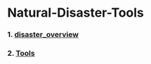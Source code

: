 # Natural-Disaster-Tools

### 1. [disaster_overview](disaster_overview.md)

### 2. [Tools](TOOL_README.md) 





